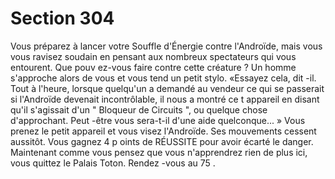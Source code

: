 # Section 304

Vous préparez à lancer votre Souffle d'Énergie  contre l'Androïde, mais vous vous ravisez
soudain en pensant aux nombreux spectateurs qui vous entourent. Que pouv ez-vous faire
contre cette créature ? Un homme s'approche alors de vous et vous tend un petit stylo.
«Essayez cela, dit -il. Tout à l'heure, lorsque quelqu'un a demandé au vendeur ce qui se
passerait si l'Androïde devenait incontrôlable, il nous a montré ce t appareil en disant qu'il
s'agissait d'un " Bloqueur de Circuits ", ou quelque chose d'approchant. Peut -être vous
sera-t-il d'une aide quelconque... » Vous prenez le petit appareil et vous visez l'Androïde.
Ses mouvements cessent aussitôt. Vous gagnez 4 p oints de RÉUSSITE pour avoir écarté
le danger. Maintenant comme vous pensez que vous n'apprendrez rien de plus ici, vous
quittez le Palais Toton. Rendez -vous au  75 .